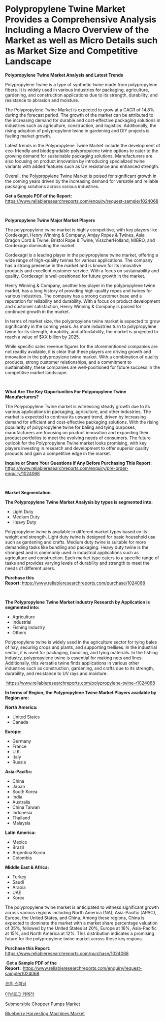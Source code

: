 <p><h1>Polypropylene Twine Market Provides a Comprehensive Analysis Including a Macro Overview of the Market as well as Micro Details such as Market Size and Competitive Landscape</h1></p><p><strong>Polypropylene Twine Market Analysis and Latest Trends</strong></p>
<p><p>Polypropylene Twine is a type of synthetic twine made from polypropylene fibers. It is widely used in various industries for packaging, agriculture, gardening, and construction applications due to its strength, durability, and resistance to abrasion and moisture.</p><p>The Polypropylene Twine Market is expected to grow at a CAGR of 14.8% during the forecast period. The growth of the market can be attributed to the increasing demand for durable and cost-effective packaging solutions in industries such as agriculture, construction, and logistics. Additionally, the rising adoption of polypropylene twine in gardening and DIY projects is fueling market growth.</p><p>Latest trends in the Polypropylene Twine Market include the development of eco-friendly and biodegradable polypropylene twine options to cater to the growing demand for sustainable packaging solutions. Manufacturers are also focusing on product innovation by introducing specialized twine variants with added features such as UV resistance and enhanced strength.</p><p>Overall, the Polypropylene Twine Market is poised for significant growth in the coming years driven by the increasing demand for versatile and reliable packaging solutions across various industries.</p></p>
<p><strong>Get a Sample PDF of the Report:&nbsp;</strong> <a href="https://www.reliableresearchreports.com/enquiry/request-sample/1024068">https://www.reliableresearchreports.com/enquiry/request-sample/1024068</a></p>
<p>&nbsp;</p>
<p><strong>Polypropylene Twine Major Market Players</strong></p>
<p><p>The polypropylene twine market is highly competitive, with key players like Cordexagri, Henry Winning & Company, Amjay Ropes & Twines, Asia Dragon Cord & Twine, Bristol Rope & Twine, VisscherHolland, MIBRO, and Cordexagri dominating the market.</p><p>Cordexagri is a leading player in the polypropylene twine market, offering a wide range of high-quality twines for various applications. The company has a strong presence in the market and is known for its innovative products and excellent customer service. With a focus on sustainability and quality, Cordexagri is well-positioned for future growth in the market.</p><p>Henry Winning & Company, another key player in the polypropylene twine market, has a long history of providing high-quality ropes and twines for various industries. The company has a strong customer base and a reputation for reliability and durability. With a focus on product development and customer satisfaction, Henry Winning & Company is poised for continued growth in the market.</p><p>In terms of market size, the polypropylene twine market is expected to grow significantly in the coming years. As more industries turn to polypropylene twine for its strength, durability, and affordability, the market is projected to reach a value of $XX billion by 2025.</p><p>While specific sales revenue figures for the aforementioned companies are not readily available, it is clear that these players are driving growth and innovation in the polypropylene twine market. With a combination of quality products, strong customer relationships, and a commitment to sustainability, these companies are well-positioned for future success in the competitive market landscape.</p></p>
<p>&nbsp;</p>
<p><strong>What Are The Key Opportunities For Polypropylene Twine Manufacturers?</strong></p>
<p><p>The Polypropylene Twine market is witnessing steady growth due to its various applications in packaging, agriculture, and other industries. The market is expected to continue its upward trend, driven by increasing demand for efficient and cost-effective packaging solutions. With the rising popularity of polypropylene twine for baling and tying purposes, manufacturers are focusing on product innovation and expanding their product portfolios to meet the evolving needs of consumers. The future outlook for the Polypropylene Twine market looks promising, with key players investing in research and development to offer superior quality products and gain a competitive edge in the market.</p></p>
<p><strong>Inquire or Share Your Questions If Any Before Purchasing This Report:</strong> <a href="https://www.reliableresearchreports.com/enquiry/pre-order-enquiry/1024068">https://www.reliableresearchreports.com/enquiry/pre-order-enquiry/1024068</a></p>
<p>&nbsp;</p>
<p><strong>Market Segmentation</strong></p>
<p><strong>The Polypropylene Twine Market Analysis by types is segmented into:</strong></p>
<p><ul><li>Light Duty</li><li>Medium Duty</li><li>Heavy Duty</li></ul></p>
<p><p>Polypropylene twine is available in different market types based on its weight and strength. Light duty twine is designed for basic household use such as gardening and crafts. Medium duty twine is suitable for more demanding tasks like bundling and packaging. Heavy duty twine is the strongest and is commonly used in industrial applications such as agriculture and construction. Each market type caters to a specific range of tasks and provides varying levels of durability and strength to meet the needs of different users.</p></p>
<p><strong>Purchase this Report:&nbsp;</strong><a href="https://www.reliableresearchreports.com/purchase/1024068">https://www.reliableresearchreports.com/purchase/1024068</a></p>
<p>&nbsp;</p>
<p><strong>The Polypropylene Twine Market Industry Research by Application is segmented into:</strong></p>
<p><ul><li>Agriculture</li><li>Industrial</li><li>Fishing Industry</li><li>Others</li></ul></p>
<p><p>Polypropylene twine is widely used in the agriculture sector for tying bales of hay, securing crops and plants, and supporting trellises. In the industrial sector, it is used for packaging, bundling, and tying materials. In the fishing industry, polypropylene twine is essential for making nets and lines. Additionally, this versatile twine finds applications in various other industries such as construction, gardening, and crafts due to its strength, durability, and resistance to UV rays and moisture.</p></p>
<p><a href="https://www.reliableresearchreports.com/polypropylene-twine-r1024068">&nbsp;https://www.reliableresearchreports.com/polypropylene-twine-r1024068</a></p>
<p><strong>In terms of Region, the Polypropylene Twine Market Players available by Region are:</strong></p>
<p>
    <p> <strong> North America: </strong>
        <ul>
            <li>United States</li>
            <li>Canada</li>
        </ul>
        </p> 
    <p> <strong> Europe: </strong>
        <ul>
            <li>Germany</li>
            <li>France</li>
            <li>U.K.</li>
            <li>Italy</li>
            <li>Russia</li>
        </ul>
        </p> 
    <p> <strong> Asia-Pacific: </strong>
        <ul>
            <li>China</li>
            <li>Japan</li>
            <li>South Korea</li>
            <li>India</li>
            <li>Australia</li>
            <li>China Taiwan</li>
            <li>Indonesia</li>
            <li>Thailand</li>
            <li>Malaysia</li>
        </ul>
        </p> 
    <p> <strong> Latin America: </strong>
        <ul>
            <li>Mexico</li>
            <li>Brazil</li>
            <li>Argentina Korea</li>
            <li>Colombia</li>
        </ul>
        </p> 
    <p> <strong> Middle East & Africa: </strong>
        <ul>
            <li>Turkey</li>
            <li>Saudi</li>
            <li>Arabia</li>
            <li>UAE</li>
            <li>Korea</li>
        </ul>
    </p>
    </p>
<p><p>The polypropylene twine market is anticipated to witness significant growth across various regions including North America (NA), Asia-Pacific (APAC), Europe, the United States, and China. Among these regions, China is expected to dominate the market with a market share percentage valuation of 35%, followed by the United States at 20%, Europe at 18%, Asia-Pacific at 15%, and North America at 12%. This distribution indicates a promising future for the polypropylene twine market across these key regions.</p></p>
<p><strong>Purchase this Report: </strong><a href="https://www.reliableresearchreports.com/purchase/1024068">https://www.reliableresearchreports.com/purchase/1024068</a></p>
<p>&nbsp;<strong>Get a Sample PDF of the Report:&nbsp;&nbsp;</strong><a href="https://www.reliableresearchreports.com/enquiry/request-sample/1024068">https://www.reliableresearchreports.com/enquiry/request-sample/1024068</a></p>
<p><strong></strong></p>
<p><p><a href="https://medium.com/@randyhuel1979/%EB%A9%B4%EC%A7%81%EB%AC%BC-%EC%8B%9C%EC%9E%A5-%EC%A0%90%EC%9C%A0%EC%9C%A8-%EB%B3%80%ED%99%94-%EB%B0%8F-%EC%8B%9C%EC%9E%A5-%EC%84%B1%EC%9E%A5-%EC%A0%84%EB%A7%9D-2024-2031-199dd2296997">코튼 스피닝</a></p><p><a href="https://medium.com/@douglasvasquez626/2024-2031-%EA%B8%B0%EA%B0%84-%EB%8F%99%EC%95%88-%EC%98%88%EC%B8%A1%EB%90%9C-%EC%95%84%EB%82%A0%EB%A1%9C%EA%B7%B8-%EC%B9%B4%EB%A9%94%EB%9D%BC-%EC%8B%9C%EC%9E%A5-%EB%8F%99%ED%96%A5%EA%B3%BC-%EC%8B%9C%EC%9E%A5-%EB%B6%84%EC%84%9D-4b81e15e2380">아날로그 카메라</a></p><p><a href="https://www.linkedin.com/pulse/decoding-submersible-chopper-pumps-market-metrics-share-trends-cy56c?trackingId=YOLVoOOrxsGQtywGBFdU3A%3D%3D">Submersible Chopper Pumps Market</a></p><p><a href="https://www.linkedin.com/pulse/blueberry-harvesting-machines-market-comprehensive-assessment-type-felsc?trackingId=DqKEQx5Pm9yAXfe4YpmDwQ%3D%3D">Blueberry Harvesting Machines Market</a></p></p>